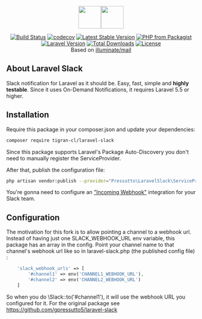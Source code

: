 <p align="center"><img src="https://seeklogo.com/images/S/slack-logo-DE4445077C-seeklogo.com.png" height="60px"><img src="https://laravel.com/assets/img/components/logo-laravel.svg" height="60px"></p>

<p align="center">
<a href="https://travis-ci.com/gpressutto5/laravel-slack"><img src="https://img.shields.io/travis/com/gpressutto5/laravel-slack/master.svg?style=for-the-badge" alt="Build Status"></a>
<a href="https://codecov.io/gh/gpressutto5/laravel-slack"><img src="https://img.shields.io/codecov/c/github/gpressutto5/laravel-slack/master.svg?style=for-the-badge" alt="codecov"></a>
<a href="https://packagist.org/packages/gpressutto5/laravel-slack"><img src="https://img.shields.io/packagist/v/gpressutto5/laravel-slack.svg?style=for-the-badge" alt="Latest Stable Version"></a>
<a href="https://packagist.org/packages/gpressutto5/laravel-slack"><img src="https://img.shields.io/packagist/php-v/gpressutto5/laravel-slack.svg?style=for-the-badge" alt="PHP from Packagist"></a>
<a href="https://packagist.org/packages/gpressutto5/laravel-slack"><img src="https://img.shields.io/badge/laravel-%3E%3D5.5-orange.svg?style=for-the-badge" alt="Laravel Version"></a>
<a href="https://packagist.org/packages/gpressutto5/laravel-slack"><img src="https://img.shields.io/packagist/dt/gpressutto5/laravel-slack.svg?style=for-the-badge" alt="Total Downloads"></a>
<a href="https://packagist.org/packages/gpressutto5/laravel-slack"><img src="https://img.shields.io/packagist/l/gpressutto5/laravel-slack.svg?style=for-the-badge" alt="License"></a>
<br>
Based on <a href="https://github.com/illuminate/mail">illuminate/mail</a>
</p>

## About Laravel Slack

Slack notification for Laravel as it should be.
Easy, fast, simple and **highly testable**.
Since it uses On-Demand Notifications, it requires Laravel 5.5 or higher.

## Installation 

Require this package in your composer.json and update your dependencies:

```bash
composer require tigran-cl/laravel-slack
```

Since this package supports Laravel's Package Auto-Discovery
you don't need to manually register the ServiceProvider.

After that, publish the configuration file:

```bash
php artisan vendor:publish --provider="Pressutto\LaravelSlack\ServiceProvider"
```

You're gonna need to configure an ["Incoming Webhook"](https://api.slack.com/incoming-webhooks) integration for your Slack team.

## Configuration

The motivation for this fork is to allow pointing a channel to a webhook url. Instead of having just one
SLACK_WEBHOOK_URL env variable, this package has an array in the config. Point your channel name to that channel's webhook url
like so in laravel-slack.php (the published config file) :

```php
    'slack_webhook_urls' => [
        '#channel1' => env('CHANNEL1_WEBHOOK_URL'),
        '#channel2' => env('CHANNEL2_WEBHOOK_URL')
    ]
```

So when you do \Slack::to('#channel1'), it will use the webhook URL you configured for it.
For the original package see https://github.com/gpressutto5/laravel-slack